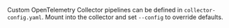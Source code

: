 Custom OpenTelemetry Collector pipelines can be defined in `collector-config.yaml`.
Mount into the collector and set `--config` to override defaults.
